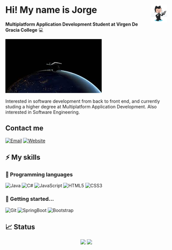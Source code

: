 # <img src="./documentos/octo.jpeg" width=10% align=right /> Hi! My name is Jorge

**Multiplatform Application Development Student at Virgen De Gracia College** 💻 

<img src="./documentos/banner.jpeg" borderRadius='1rem' boxShadow = '0 5px 18px rgba(0,0,0,0.3)'>
</p>

Interested in software development from back to front end, and currently studing a higher degree at Multiplatform Application Development. Also interested in Software Engineering.

## Contact me

[![Email](https://img.shields.io/badge/Mail-D14836?style=for-the-badge&logo=gmail&logoColor=white)](mailto:jgallegosoto12@gmail.com)
[![Website](https://img.shields.io/badge/website-000000?style=for-the-badge&logo=About.me&logoColor=white)](https://jgallegs.github.io/)

## ⚡ My skills

### 🚀 Programming languages

![Java](https://img.shields.io/badge/Java-ED8B00?style=for-the-badge&logo=java&logoColor=white)
![C#](https://img.shields.io/badge/C%23-239120?style=for-the-badge&logo=c-sharp&logoColor=white)
![JavaScript](https://img.shields.io/badge/JavaScript-323330?style=for-the-badge&logo=javascript&logoColor=F7DF1E)
![HTML5](https://img.shields.io/badge/HTML5-E34F26?style=for-the-badge&logo=html5&logoColor=white)
![CSS3](https://img.shields.io/badge/CSS3-1572B6?style=for-the-badge&logo=css3&logoColor=white)

### 📘 Getting started...

![Git](https://img.shields.io/badge/Git-a85c32?style=for-the-badge&logo=git&logoColor=white)
![SpringBoot](https://img.shields.io/badge/SpringBoot-00d111?style=for-the-badge&logo=SpringBoot&logoColor=white)
![Bootstrap](https://img.shields.io/badge/SpringBoot-00d111?style=for-the-badge&logo=SpringBoot&logoColor=white)

## 📈 Status

<p align="center">
  <img width="48%" src="https://github-readme-stats.vercel.app/api?username=jgallegs&show_icons=true&hide_border=true&theme=radical" />
  <img width="48%" src="https://github-readme-streak-stats.herokuapp.com/?user=jgallegs&hide_border=true&theme=radical" />
</p>
